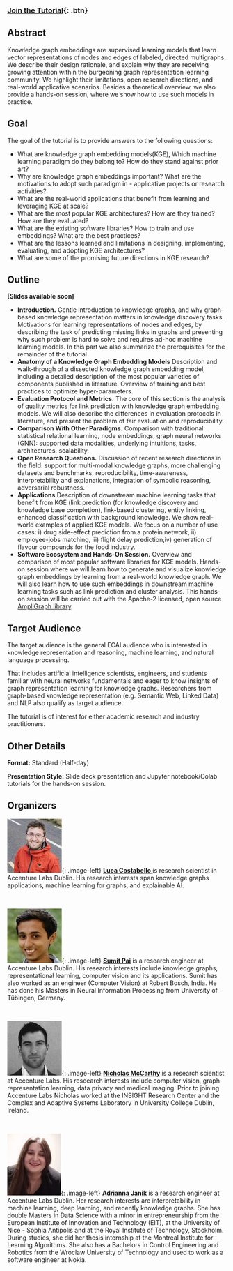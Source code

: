 <style type="text/css">
.image-left {
  display: block;
  margin-right: 10px;
  float: left;
}
  .btn {
  text-align: center;
  border: 1px solid coral;
  height: 40vh;
  width: 50vw;
}
</style>


### [Join the Tutorial](https://digital.ecai2020.eu/session/knowledge-graph-embeddings-from-theory-to-practice/){: .btn}

## Abstract

Knowledge graph embeddings are supervised learning models that learn vector representations of nodes and edges of labeled, directed multigraphs. We describe their design rationale, and explain why they are receiving growing attention within the burgeoning graph representation learning community. We highlight their limitations, open research directions, and real-world applicative scenarios. Besides a theoretical overview, we also provide a hands-on session, where we show how to use such models in practice.

## Goal

The goal of the tutorial is to provide answers to the following questions:

- What are knowledge graph embedding models(KGE), Which machine learning paradigm do they belong to? How do they stand against prior art?
- Why are knowledge graph embeddings important? What are the motivations to adopt such paradigm in - applicative projects or research activities?
- What are the real-world applications that benefit from learning and leveraging KGE at scale?
- What are the most popular KGE architectures? How are they trained? How are they evaluated?
- What are the existing software libraries? How to train and use embeddings? What are the best practices?
- What are the lessons learned and limitations in designing, implementing, evaluating, and adopting KGE architectures?
- What are some of the promising future directions in KGE research?

## Outline

**[Slides available soon]**

- **Introduction.** Gentle introduction to knowledge graphs, and why graph-based knowledge representation matters in knowledge discovery tasks. Motivations for learning representations of nodes and edges, by describing the task of predicting missing links in graphs and presenting why such problem is hard to solve and requires ad-hoc machine learning models. In this part we also summarize the prerequisites for the remainder of the tutorial
- **Anatomy of a Knowledge Graph Embedding Models** Description and walk-through of a dissected knowledge graph embedding model, including a detailed description of the most popular varieties of components published in literature. Overview of training and best practices to optimize hyper-parameters.
- **Evaluation Protocol and Metrics.** The core of this section is the analysis of quality metrics for link prediction with knowledge graph embedding models. We will also describe the differences in evaluation protocols in literature, and present the problem of fair evaluation and reproducibility.
- **Comparison With Other Paradigms.** Comparison with traditional statistical relational learning, node embeddings, graph neural networks (GNN): supported data modalities, underlying intuitions, tasks, architectures, scalability.
- **Open Research Questions.** Discussion of recent research directions in the field: support for multi-modal knowledge graphs, more challenging datasets and benchmarks, reproducibility, time-awareness, interpretability and explanations, integration of symbolic reasoning, adversarial robustness.
- **Applications** Description of downstream machine learning tasks that benefit from KGE (link prediction (for knowledge discovery and knowledge base completion), link-based clustering, entity linking, enhanced classification with background knowledge. We show real-world examples of applied KGE models. We focus on a number of use cases: i) drug side-effect prediction from a protein network, ii) employee-jobs matching, iii) flight delay prediction,iv) generation of flavour compounds for the food industry.
- **Software Ecosystem and Hands-On Session.** Overview and comparison of most popular software libraries for KGE models. Hands-on session where we will learn how to generate and visualize knowledge graph embeddings by learning from a real-world knowledge graph. We will also learn how to use such embeddings in downstream machine learning tasks such as link prediction and cluster analysis. This hands-on session will be carried out with the Apache-2 licensed, open source [AmpliGraph library](https://github.com/Accenture/AmpliGraph).


## Target Audience

The target audience is the general ECAI audience who is interested in knowledge representation and reasoning, machine learning, and natural language processing.

That includes artificial intelligence scientists, engineers, and students familiar with neural networks fundamentals and eager to know insights of graph representation learning for knowledge graphs. Researchers from graph-based knowledge representation (e.g. Semantic Web, Linked Data) and NLP also qualify as target audience.

The tutorial is of interest for either academic research and industry practitioners.


## Other Details

**Format:** Standard (Half-day)

**Presentation Style:** Slide deck presentation and Jupyter notebook/Colab tutorials for the hands-on session.


## Organizers


[![](./img/luca.jpg)](img/luca.jpg){: .image-left} [**Luca Costabello** ](https://luca.costabello.info/) is research scientist in Accenture Labs Dublin. His research interests span knowledge graphs applications, machine learning for graphs, and explainable AI.

<br/>

[![](./img/sumit.jpg)](img/sumit.jpg){: .image-left} [**Sumit Pai**](https://www.linkedin.com/in/sumitppai/?originalSubdomain=in) is a research engineer at Accenture Labs Dublin. His research interests include knowledge graphs, representational learning, computer vision and its applications. Sumit has also worked as an engineer (Computer Vision) at Robert Bosch, India. He has done his Masters in Neural Information Processing from University of Tübingen, Germany.

<br/>

[![](./img/nick.jpg)](img/nick.jpg){: .image-left} [**Nicholas McCarthy**](https://www.linkedin.com/in/nicholas-mccarthy-5a678a34/?originalSubdomain=ie) is a research scientist at Accenture Labs. His reseearch interests include computer vision, graph representation learning, data privacy and medical imaging. Prior to joining Accenture Labs Nicholas worked at the INSIGHT Research Center and the Complex and Adaptive Systems Laboratory in University College Dublin, Ireland. 

<br/>

[![](./img/adrianna.jpg)](img/adrianna.jpg){: .image-left} [**Adrianna Janik**](https://adrijanik.github.io/) is a research engineer at Accenture Labs Dublin. Her research interests are interpretability in machine learning, deep learning, and recently knowledge graphs. She has double Masters in Data Science with a minor in entrepreneurship from the European Institute of Innovation and Technology (EIT), at the University of Nice - Sophia Antipolis and at the Royal Institute of Technology, Stockholm. During studies, she did her thesis internship at the Montreal Institute for Learning Algorithms. She also has a Bachelors in Control Engineering and Robotics from the Wroclaw University of Technology and used to work as a software engineer at Nokia.

